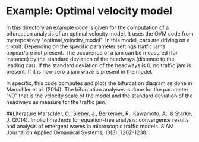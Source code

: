 # Example: Optimal velocity model
In this directory an example code is given for the computation of a bifurcation analysis of an optimal  velocity model. It uses the OVM code from my repository "optimal_velocity_model". In this model, cars are driving on a circuit. Depending on the specific parameter settings traffic jams appear/are not present. The occurence of a jam can be measured (for instance) by the standard deviation of the headways (distance to the leading car). If the standard deviation of the headways is 0, no traffic jam is present. If it is non-zero a jam wave is present in the model.

In specific, this code computes and plots the bifurcation diagram as done in Marschler et al. (2014). The bifurcation analyses is done for the parameter "v0" that is the velocity scale of the model and the standard deviation of the headways as measure for the traffic jam.

##Literature
Marschler, C., Sieber, J., Berkemer, R., Kawamoto, A., & Starke, J. (2014). Implicit methods for equation-free analysis: convergence results and analysis of emergent waves in microscopic traffic models. SIAM Journal on Applied Dynamical Systems, 13(3), 1202-1238.

